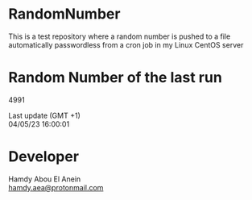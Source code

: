 # RandomNumber    
This is a test repository where a random number is pushed to a file automatically passwordless from a cron job in my Linux CentOS server    
# Random Number of the last run   
4991
      
Last update (GMT +1)    
04/05/23 16:00:01
# Developer    
Hamdy Abou El Anein   
hamdy.aea@protonmail.com
